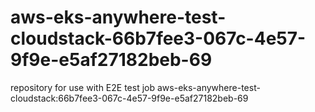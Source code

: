# aws-eks-anywhere-test-cloudstack-66b7fee3-067c-4e57-9f9e-e5af27182beb-69
repository for use with E2E test job aws-eks-anywhere-test-cloudstack:66b7fee3-067c-4e57-9f9e-e5af27182beb-69
